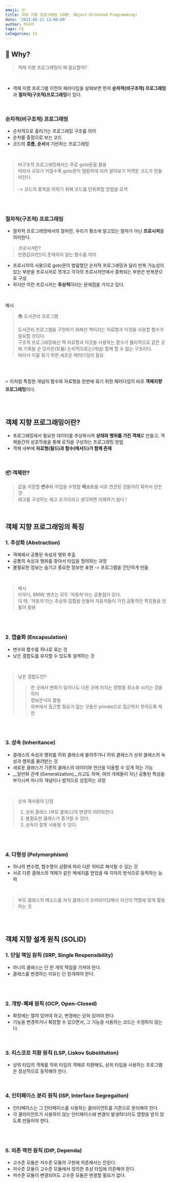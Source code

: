 ```yaml
---
emoji: 📦
title: 객체 지향 프로그래밍 (OOP, Object-Oriented Programming)
date: '2023-02-21 13:00:00'
author: 박규리
tags: CS
categories: CS
---
```


## 🧠 Why?

> 객체 지향 프로그래밍이 왜 필요할까? </br>
</br>

* 객체 지향 프로그램 이전의 패러다임을 살펴보면 먼저 **순차적(비구조적) 프로그래밍**과 **절차적(구조적)프로그래밍**이 있다. 

</br>

### 순차적(비구조적) 프로그래밍

* 순차적으로 흘러가는 프로그래밍 구조를 의미 
* 순차를 중점으로 보는 코드
* 코드의 **흐름, 순서**에 기반하는 프로그래밍

</br>

> 비구조적 프로그래밍에서는 주로 goto문을 활용 </br>
> 따라서 규모가 커질수록 goto문이 범람하게 되어 알아보기 어려운 코드가 만들어진다. </br>
> </br>
> -> 코드의 중복을 피하기 위해 코드를 단위화할 방법을 모색

</br>
</br>

### 절차적(구조적) 프로그래밍

* 절차적 프로그래밍에서의 절차란, 우리가 평소에 알고있는 절차가 아닌 **프로시저**를 의미한다.

> *프로시저*란? </br>
> 반환값(리턴)이 존재하지 않는 함수를 의미 </br>

* 프로시저의 사용으로 goto문이 범람했던 순차적 프로그래밍과 달리 반복 가능성이 있는 부분을 프로시저로 쪼개고 각각의 프로시저안에서 중복되는 부분은 반복문으로 구성
* 하지만 이런 프로시저는 **추상적**이라는 문제점을 가지고 있다.

</br>

예시 </br>

> 📚 도서관리 프로그램 </br>
> </br>
> 도서관리 프로그램을 구현하기 위해선 책이라는 자료형과 이것을 사용할 함수가 필요할 것이다. </br>
> 구조적 프로그래밍에선 책 자료형과 이것을 사용하는 함수가 물리적으로 같은 곳에 기록될 순 있지만(모듈) 논리적으로는(개념) 함께 할 수 없는 구조이다.  </br>
> 따라서 이를 묶기 위한 새로운 패러다임이 필요

</br>
</br>

⭐️ 이처럼 특정한 개념의 함수와 자료형을 한번에 묶기 위한 패러다임이 바로 **객체지향 프로그래밍**이다.

</br>
</br>

## 객체 지향 프로그래밍이란?

* 프로그래밍에서 필요한 데이터를 추상화시켜 **상태와 행위를 가진 객체**로 만들고, 객체들간의 상호작용을 통해 로직을 구성하는 프로그래밍 방법
* 객체 내부에 **자료형(필드)과 함수(메서드)가 함께 존재**

</br>

### 📦 객체란?

> 값을 저장할 **변수**와 작업을 수행할 **메소드**를 서로 연관된 것들끼리 묶어서 만든 것 </br>
> 레고를 구성하는 레고 조각이라고 생각하면 이해하기 쉽다 !

</br>

## 객체 지향 프로그래밍의 특징

### 1. 추상화 (Abstraction)

* 객체에서 공통된 속성과 행위 추출
* 공통의 속성과 행위를 찾아서 타입을 정의하는 과정
* 불필요한 정보는 숨기고 중요한 정보만 표현 -> 프로그램을 간단하게 만듦

</br>

> 예시 </br>
> 아우디, BMW, 벤츠는 모두 '자동차'라는 공통점이 있다. </br>
> 이 때, '자동차'라는 추상화 집합을 만들어 자동차들이 가진 공통적인 특징들을 만들어 활용

</br>
</br>

### 2. 캡슐화 (Encapsulation)

* 변수와 함수를 하나로 묶는 것
* 낮은 결합도를 유지할 수 있도록 설계하는 것

</br>

> 낮은 결합도란? </br> 
>> 한 곳에서 변화가 일어나도 다른 곳에 미치는 영향을 최소화 시키는 것을 의미 </br>
> 정보은닉의 활용 </br>
>> 외부에서 접근할 필요가 없는 것들은 private으로 접근하지 못하도록 제한

</br>
</br>

### 3. 상속 (Inheritance)

* 클래스의 속성과 행위를 하위 클래스에 물려주거나 하위 클래스가 상위 클래스의 속성과 행위를 물려받는 것 
* 새로운 클래스가 기존의 클래스의 데이터와 연산을 이용할 수 있게 하는 기능
* __일반화 관계 (Generalization)__라고도 하며, 여러 개체들이 지닌 공통된 특성을 부각시켜 하나의 개념이나 법칙으로 성립하는 과정

</br>

> 상속 재사용의 단점 </br>
> 1. 상위 클래스 (부모 클래스)의 변경이 어려워진다. </br>
> 2. 불필요한 클래스가 증가할 수 있다. </br>
> 3. 상속이 잘못 사용될 수 있다. 

</br>
</br>

### 4. 다형성 (Polymorphism)

* 하나의 변수명, 함수명이 상황에 따라 다른 의미로 해석될 수 있는 것
* 서로 다른 클래스의 객체가 같은 메세지를 받았을 때 각자의 방식으로 동작하는 능력

</br>

> 부모 클래스의 메소드를 자식 클래스가 오버라이딩해서 자신의 역할에 맞게 활용하는 것

</br>
</br>

## 객체 지향 설계 원칙 (SOLID)

### 1. 단일 책임 원칙 (SRP, Single Responsibility)

* 하나의 클래스는 단 한 개의 책임을 가져야 한다. </br>
* 클래스를 변경하는 이유는 단 한개여야 한다. 

</br>
</br>

### 2. 개방-폐쇄 원칙 (OCP, Open-Closed)

* 확장에는 열려 있어야 하고, 변경에는 닫혀 있어야 한다. </br>
* 기능을 변경하거나 확장할 수 있으면서, 그 기능을 사용하는 코드는 수정하지 않는다. 

</br>

### 3. 리스코프 치환 원칙 (LSP, Liskov Substitution)

* 상위 타입의 객체를 하위 타입의 객체로 치환해도, 상위 타입을 사용하는 프로그램은 정상적으로 동작해야 한다. </br>

</br>

### 4. 인터페이스 분리 원칙 (ISP, Interface Segregaiton)

* 인터페이스는 그 인터페이스를 사용하는 클라이언트를 기준으로 분리해야 한다. 
* 각 클라이언트가 사용하지 않는 인터페이스에 변경이 발생하더라도 영향을 받지 않도록 만들어야 한다.

</br>
</br>

### 5. 의존 역전 원칙 (DIP, Dependa)

* 고수준 모듈은 저수준 모듈의 구현에 의존해서는 안된다. 
* 저수준 모듈이 고수준 모듈에서 정의한 추상 타입에 의존해야 한다. 
* 저수준 모듈이 변경되어도 고수준 모듈은 변경할 필요가 없다.

</br>
</br>

```toc
```